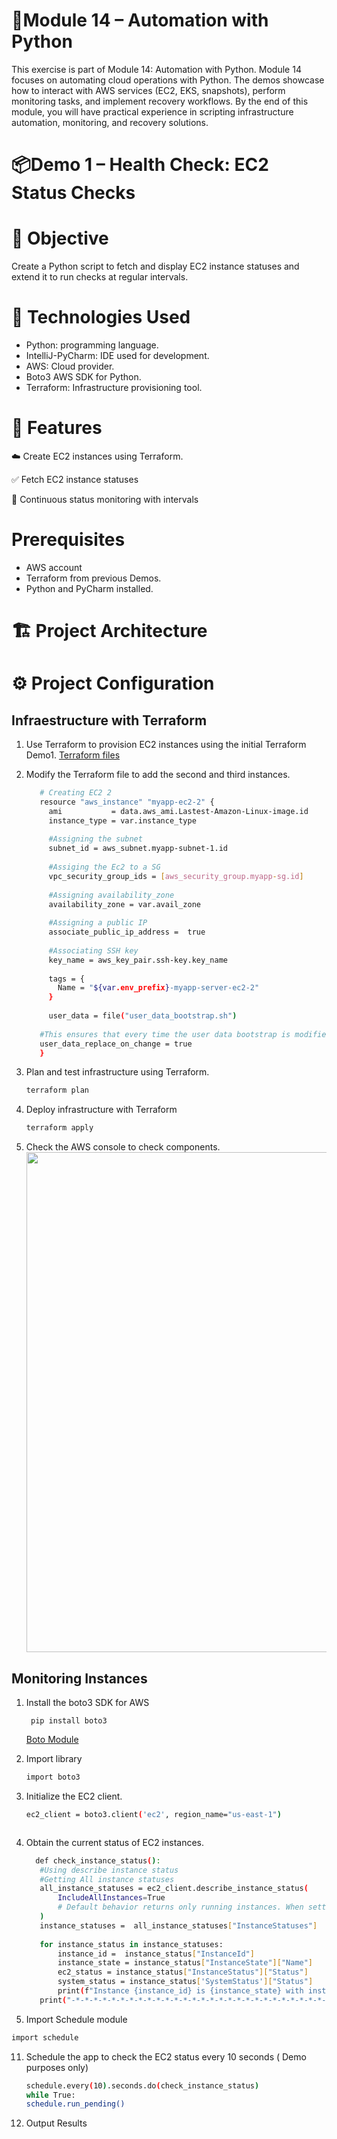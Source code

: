 # 🐍Module 14 – Automation with Python
This exercise is part of Module 14: Automation with Python. Module 14 focuses on automating cloud operations with Python. The demos showcase how to interact with AWS services (EC2, EKS, snapshots), perform monitoring tasks, and implement recovery workflows. By the end of this module, you will have practical experience in scripting infrastructure automation, monitoring, and recovery solutions.

# 📦Demo 1 – Health Check: EC2 Status Checks
# 📌 Objective
Create a Python script to fetch and display EC2 instance statuses and extend it to run checks at regular intervals.

# 🚀 Technologies Used
* Python: programming language.
* IntelliJ-PyCharm: IDE used for development.
* AWS: Cloud provider.
* Boto3 AWS SDK for Python.
* Terraform: Infrastructure provisioning tool.
  
# 🎯 Features
☁️ Create EC2 instances using Terraform.

✅ Fetch EC2 instance statuses

🔄 Continuous status monitoring with intervals

# Prerequisites
* AWS account
* Terraform from previous Demos.
* Python and PyCharm installed.
  
# 🏗 Project Architecture

# ⚙️ Project Configuration
## Infraestructure with Terraform
1. Use Terraform to provision EC2 instances using the initial Terraform Demo1.
   [Terraform files](https://gitlab.com/devopsbootcamp4095512/devopsbootcamp_12_terraform_aws/-/tree/demo/python-and-terraform?ref_type=heads)
   
2. Modify the Terraform file to add the second and third instances.
   ```bash
      # Creating EC2 2
      resource "aws_instance" "myapp-ec2-2" {
        ami           = data.aws_ami.Lastest-Amazon-Linux-image.id
        instance_type = var.instance_type
      
        #Assigning the subnet
        subnet_id = aws_subnet.myapp-subnet-1.id
      
        #Assiging the Ec2 to a SG
        vpc_security_group_ids = [aws_security_group.myapp-sg.id]
      
        #Assigning availability_zone
        availability_zone = var.avail_zone
      
        #Assigning a public IP
        associate_public_ip_address =  true
      
        #Associating SSH key
        key_name = aws_key_pair.ssh-key.key_name
      
        tags = {
          Name = "${var.env_prefix}-myapp-server-ec2-2"
        }
      
        user_data = file("user_data_bootstrap.sh")
      
      #This ensures that every time the user data bootstrap is modified, the EC2 is destroyed and recreated
      user_data_replace_on_change = true
      }
   ```
   
3. Plan and test infrastructure using Terraform.
   ```bash
   terraform plan
   ```
4. Deploy infrastructure with Terraform
   ```bash
   terraform apply
   ```
5. Check the AWS console to check components.
   <img src="" width=800 />
   
## Monitoring Instances
1. Install the boto3 SDK for AWS
   ```
    pip install boto3
   ```
   [Boto Module](https://pypi.org/project/boto3/)

2. Import library
   ```bash
   import boto3
   ```
4. Initialize the EC2 client.
   ```bash
   ec2_client = boto3.client('ec2', region_name="us-east-1")
   ```
   <img src="" />
   
8. Obtain the current status of EC2 instances.
   ```bash
     def check_instance_status():
      #Using describe instance status
      #Getting All instance statuses
      all_instance_statuses = ec2_client.describe_instance_status(
          IncludeAllInstances=True
          # Default behavior returns only running instances. When setting this parameter to True includes all states.
      )
      instance_statuses =  all_instance_statuses["InstanceStatuses"]
  
      for instance_status in instance_statuses:
          instance_id =  instance_status["InstanceId"]
          instance_state = instance_status["InstanceState"]["Name"]
          ec2_status = instance_status["InstanceStatus"]["Status"]
          system_status = instance_status['SystemStatus']["Status"]
          print(f"Instance {instance_id} is {instance_state} with instance Status:{ec2_status} & System Status:{system_status}")
      print("-*-*-*-*-*-*-*-*-*-*-*-*-*-*-*-*-*-*-*-*-*-*-*-*-*-*-*-*-*-*-*-*-*-*-*-*-*-*-*-*-*-*-*-*-*-*-*-*-*-*-*-*-*-\n")

   ```
9. Import Schedule module
  ```bash
  import schedule  
  ```
11. Schedule the app to check the EC2 status every 10 seconds ( Demo purposes only)
    ```bash
    schedule.every(10).seconds.do(check_instance_status)
    while True:
    schedule.run_pending()
    ```
12. Output Results
    <img src="" />

    
